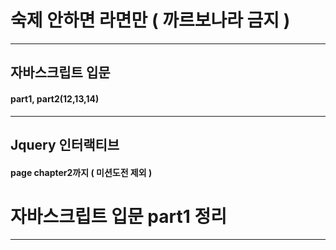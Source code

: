 # 숙제 안하면 라면만 ( 까르보나라 금지 )
<hr/> 

## 자바스크립트 입문   
#### part1, part2(12,13,14)   

<hr/>

## Jquery 인터랙티브       
#### page chapter2까지 ( 미션도전 제외 )    


# 자바스크립트 입문 part1 정리
<hr/>
